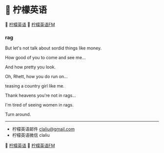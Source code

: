 # 🍋 柠檬英语

🍋 [柠檬英语](http://www.qin.me/)
🍋 [柠檬英语FM](http://www.qin.me/fm.html)

### rag

But let's not talk about sordid things like money.

How good of you to come and see me...

And how pretty you look.

Oh, Rhett, how you do run on...

teasing a country girl like me.

Thank heavens you're not in rags...

I'm tired of seeing women in rags.

Turn around.

***

* 柠檬英语邮件 claliu@gmail.com
* 柠檬英语微信 claliu

🍋 [柠檬英语](http://www.qin.me/)
🍋 [柠檬英语FM](http://www.qin.me/fm.html)